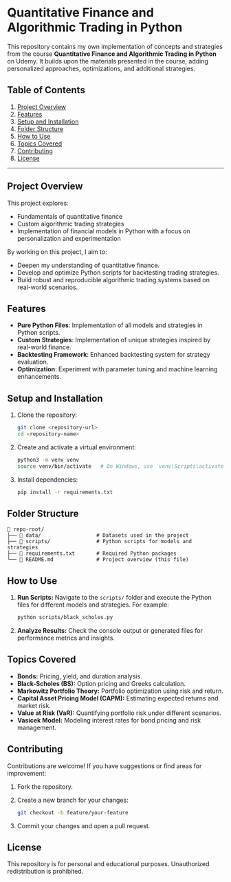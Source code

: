 # Quantitative Finance and Algorithmic Trading in Python

This repository contains my own implementation of concepts and strategies from the course **Quantitative Finance and Algorithmic Trading in Python** on Udemy. It builds upon the materials presented in the course, adding personalized approaches, optimizations, and additional strategies.

## Table of Contents

1. [Project Overview](#project-overview)
2. [Features](#features)
3. [Setup and Installation](#setup-and-installation)
4. [Folder Structure](#folder-structure)
5. [How to Use](#how-to-use)
6. [Topics Covered](#topics-covered)
7. [Contributing](#contributing)
8. [License](#license)

---

## Project Overview

This project explores:

- Fundamentals of quantitative finance
- Custom algorithmic trading strategies
- Implementation of financial models in Python with a focus on personalization and experimentation

By working on this project, I aim to:

- Deepen my understanding of quantitative finance.
- Develop and optimize Python scripts for backtesting trading strategies.
- Build robust and reproducible algorithmic trading systems based on real-world scenarios.

## Features

- **Pure Python Files**: Implementation of all models and strategies in Python scripts.
- **Custom Strategies**: Implementation of unique strategies inspired by real-world finance.
- **Backtesting Framework**: Enhanced backtesting system for strategy evaluation.
- **Optimization**: Experiment with parameter tuning and machine learning enhancements.

## Setup and Installation

1. Clone the repository:

   ```bash
   git clone <repository-url>
   cd <repository-name>
   ```

2. Create and activate a virtual environment:

   ```bash
   python3 -m venv venv
   source venv/bin/activate   # On Windows, use `venv\Scripts\activate`
   ```

3. Install dependencies:

   ```bash
   pip install -r requirements.txt
   ```

## Folder Structure

```plaintext
📁 repo-root/
├── 📁 data/                  # Datasets used in the project
├── 📁 scripts/               # Python scripts for models and strategies
├── 📄 requirements.txt       # Required Python packages
└── 📄 README.md              # Project overview (this file)
```

## How to Use

1. **Run Scripts:** Navigate to the `scripts/` folder and execute the Python files for different models and strategies. For example:

   ```bash
   python scripts/black_scholes.py
   ```

2. **Analyze Results:** Check the console output or generated files for performance metrics and insights.

## Topics Covered

- **Bonds:** Pricing, yield, and duration analysis.
- **Black-Scholes (BS):** Option pricing and Greeks calculation.
- **Markowitz Portfolio Theory:** Portfolio optimization using risk and return.
- **Capital Asset Pricing Model (CAPM):** Estimating expected returns and market risk.
- **Value at Risk (VaR):** Quantifying portfolio risk under different scenarios.
- **Vasicek Model:** Modeling interest rates for bond pricing and risk management.

## Contributing

Contributions are welcome! If you have suggestions or find areas for improvement:

1. Fork the repository.
2. Create a new branch for your changes:

   ```bash
   git checkout -b feature/your-feature
   ```

3. Commit your changes and open a pull request.

## License

This repository is for personal and educational purposes. Unauthorized redistribution is prohibited.

